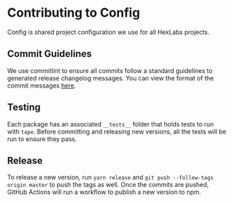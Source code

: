 # Contributing to Config

Config is shared project configuration we use for all HexLabs projects.

## Commit Guidelines

We use commitlint to ensure all commits follow a standard guidelines to generated release changelog messages. You can view the format of the commit messages [here](https://github.com/angular/angular/blob/master/CONTRIBUTING.md#-commit-message-format).

## Testing

Each package has an associated `__tests__` folder that holds tests to run with `tape`. Before committing and releasing new versions, all the tests will be run to ensure they pass.

## Release

To release a new version, run `yarn release` and `git push --follow-tags origin master` to push the tags as well. Once the commits are pushed, GitHub Actions will run a workflow to publish a new version to npm.

